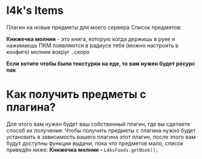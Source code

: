# l4k's Items
Плагин на новые предметы для моего сервера
Список предметов:

**Книжечка молнии** - это книга, которую когда держишь в руке и нажимаешь ПКМ появляются в радиусе тебя (можно настроить в конфиге) молнии вокруг
..скоро

**Если хотите чтобы были текстурки на еде, то вам нужен будет ресурс пак**

# Как получить предметы с плагина?
Для этого вам нужен будет ваш собственный плагин, где вы сделаете способ их получения.
Чтобы получить предметы с плагина нужно будет установить в зависимость вашего плагина этот плагин, после этого вам будут доступны функции выдачи, пока что предметов мало, список приведён ниже:
**Книжечка молнии -** `L4ksFoods.getBook();`
